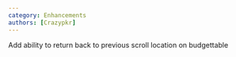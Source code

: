 ```yaml
---
category: Enhancements
authors: [Crazypkr]
---
```


Add ability to return back to previous scroll location on budgettable
